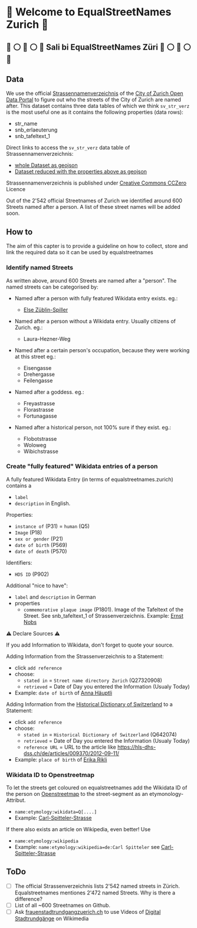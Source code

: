 # :blue_heart: Welcome to EqualStreetNames Zurich :blue_heart:
## :blue_heart: :white_circle: :blue_heart: :white_circle: :blue_heart: Sali bi EqualStreetNames Züri :blue_heart: :white_circle: :blue_heart: :white_circle: :blue_heart:

## Data
We use the official [Strassennamenverzeichnis](https://data.stadt-zuerich.ch/dataset/geo_strassennamenverzeichnis) of the [City of Zurich Open Data Portal](https://www.stadt-zuerich.ch/opendata) to figure out who the streets of the City of Zurich are named after.
This dataset contains three data tables of which we think `sv_str_verz` is the most useful one as it contains the following properties (data rows):
- str_name
- snb_erlaeuterung
- snb_tafeltext_1

Direct links to access the `sv_str_verz` data table of Strassennamenverzeichnis:
- [whole Dataset as geojson](https://www.ogd.stadt-zuerich.ch/wfs/geoportal/Strassennamenverzeichnis?service=WFS&version=1.1.0&request=GetFeature&outputFormat=GeoJSON&typename=sv_str_verz)
- [Dataset reduced with the properties above as geojson](https://www.ogd.stadt-zuerich.ch/wfs/geoportal/Strassennamenverzeichnis?service=WFS&version=1.1.0&request=GetFeature&outputFormat=GeoJSON&typename=sv_str_verz&propertyname=str_name,snb_erlaeuterung,snb_tafeltext_1)

Strassennamenverzeichnis is published under [Creative Commons CCZero](https://opendefinition.org/licenses/cc-zero/) Licence


Out of the 2'542 official Streetnames of Zurich we identified around 600 Streets named after a person. A list of these street names will be added soon.


## How to
The aim of this capter is to provide a guideline on how to collect, store and link the required data so it can be used by equalstreetnames

### Identify named Streets
As written above, around 600 Streets are named after a "person". The named streets can be categorised by:
* Named after a person with fully featured Wikidata entry exists. eg.:
  * [Else Züblin-Spiller](https://www.wikidata.org/wiki/Q1333744)

* Named after a person without a Wikidata entry. Usually citizens of Zurich. eg.:
  * Laura-Hezner-Weg
* Named after a certain person's occupation, because they were working at this street eg.:
  * Eisengasse
  * Drehergasse
  * Feilengasse
* Named after a goddess. eg.:
  * Freyastrasse
  * Florastrasse
  * Fortunagasse
* Named after a historical person, not 100% sure if they exist. eg.:
  * Flobotstrasse
  * Woloweg
  * Wibichstrasse


### Create "fully featured" Wikidata entries of a person
A fully featured Wikidata Entry (in terms of equalstreetnames.zurich) contains a 
* ```label```
* ```description```
in English.

Properties:
* ```instance of``` (P31) = ```human``` (Q5)
* ```Image``` (P18)
* ```sex or gender``` (P21)
* ```date of birth``` (P569)
* ```date of death``` (P570)

Identifiers:
* ```HDS ID``` (P902)

Additional "nice to have":
* ```label``` and ```description``` in German
* properties
  * ```commemorative plaque image``` (P1801). Image of the Tafeltext of the Street. See snb_tafeltext_1 of Strassenverzeichnis. Example: [Ernst Nobs](https://www.wikidata.org/wiki/Q115561)

:warning: Declare Sources :warning:

If you add Information to Wikidata, don't forget to quote your source.

Adding Information from the Strassenverzeichnis to a Statement:
* click ```add reference``` 
* choose:
  * ```stated in``` = ```Street name directory Zurich``` (Q27320908)
  * ```retrieved``` = Date of Day you entered the Information (Usualy Today)
* Example: ```date of birth``` of [Anna Häuptli](https://www.wikidata.org/wiki/Q27323074)

Adding Information from the [Historical Dictionary of Switzerland](https://hls-dhs-dss.ch) to a Statement:
* click ```add reference``` 
* choose:
  * ```stated in``` = ```Historical Dictionary of Switzerland``` (Q642074)
  * ```retrieved``` = Date of Day you entered the Information (Usualy Today)
  * ```reference URL``` = URL to the article like https://hls-dhs-dss.ch/de/articles/009370/2012-09-11/
* Example: ```place of birth``` of [Erika Rikli](https://www.wikidata.org/wiki/Q96489752)


### Wikidata ID to Openstreetmap
To let the streets get coloured on equalstreetnames add the Wikidata ID of the person on [Openstreetmap](https://www.openstreetmap.org/) to the street-segment as an etymonology-Attribut.
* ```name:etymology:wikidata=Q[....]``` 
* Example: [Carl-Spitteler-Strasse](https://www.openstreetmap.org/way/15273002)

If there also exists an article on Wikipedia, even better! Use
* ```name:etymology:wikipedia```
* Example: ```name:etymology:wikipedia=de:Carl Spitteler``` see [Carl-Spitteler-Strasse](https://www.openstreetmap.org/way/15273002)


## ToDo
- [ ] The official Strassenverzeichnis lists 2'542 named streets in Zürich. Equalstreetnames mentiones 2'472 named Streets. Why is there a difference?
- [ ] List of all ~600 Streetnames on Github.
- [ ] Ask [frauenstadtrundgangzuerich.ch](www.frauenstadtrundgangzuerich.ch) to use Videos of [Digital Stadtrundgänge](https://www.frauenstadtrundgangzuerich.ch/digitale-rundg%C3%A4nge) on Wikimedia
